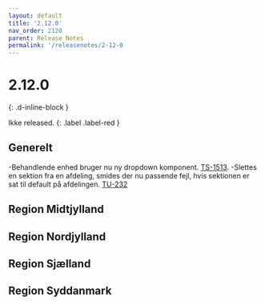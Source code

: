 ```yaml
---
layout: default
title: '2.12.0'
nav_order: 2120
parent: Release Notes
permalink: '/releasenotes/2-12-0
---
```


# 2.12.0
{: .d-inline-block }

Ikke released. {: .label .label-red }

## Generelt
-Behandlende enhed bruger nu ny dropdown komponent. [TS-1513](https://sd.trifork.com/browse/TS5-1513).
-Slettes en sektion fra en afdeling, smides der nu passende fejl, hvis sektionen er sat til default på afdelingen. [TU-232](https://jira.trifork.com/browse/TU-232)

## Region Midtjylland

## Region Nordjylland

## Region Sjælland

## Region Syddanmark
